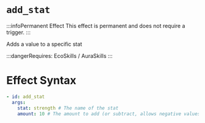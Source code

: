 # `add_stat`
:::infoPermanent Effect
This effect is permanent and does not require a trigger.
:::

Adds a value to a specific stat

:::dangerRequires:
EcoSkills / AuraSkills
:::

# Effect Syntax
```yaml
- id: add_stat
  args:
    stat: strength # The name of the stat
    amount: 10 # The amount to add (or subtract, allows negative values)
```
